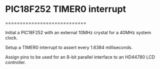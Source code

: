 # PIC18F252 TIMER0 interrupt
============================

Initial a PIC18F252 with an external 10MHz crystal for a 40MHz system clock.

Setup a TIMER0 interrupt to assert every 1.6384 milliseconds.

Assign pins to be used for an 8-bit parallel interface to an HD44780 LCD controller.